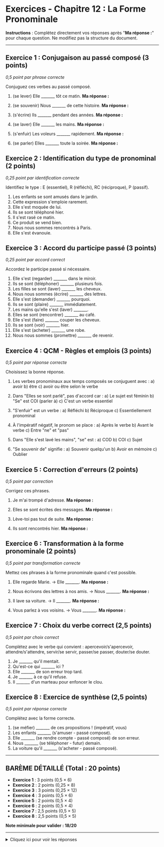 # Exercices - Chapitre 12 : La Forme Pronominale

**Instructions** : Complétez directement vos réponses après "**Ma réponse :**" pour chaque question. Ne modifiez pas la structure du document.

---

## Exercice 1 : Conjugaison au passé composé (3 points)
*0,5 point par phrase correcte*

Conjuguez ces verbes au passé composé.

1. (se lever) Elle _______ tôt ce matin.
   **Ma réponse :**                                         

2. (se souvenir) Nous _______ de cette histoire.
   **Ma réponse :**                                         

3. (s'écrire) Ils _______ pendant des années.
   **Ma réponse :**                                         

4. (se laver) Elle _______ les mains.
   **Ma réponse :**                                         

5. (s'enfuir) Les voleurs _______ rapidement.
   **Ma réponse :**                                         

6. (se parler) Elles _______ toute la soirée.
   **Ma réponse :**                                         

## Exercice 2 : Identification du type de pronominal (2 points)
*0,25 point par identification correcte*

Identifiez le type : E (essentiel), R (réfléchi), RC (réciproque), P (passif).

1. Les enfants se sont amusés dans le jardin.      
2. Cette expression s'emploie rarement.      
3. Elle s'est moquée de lui.      
4. Ils se sont téléphoné hier.      
5. Il s'est rasé ce matin.      
6. Ce produit se vend bien.      
7. Nous nous sommes rencontrés à Paris.      
8. Elle s'est évanouie.      

## Exercice 3 : Accord du participe passé (3 points)
*0,25 point par accord correct*

Accordez le participe passé si nécessaire.

1. Elle s'est (regarder) _______ dans le miroir.
2. Ils se sont (téléphoner) _______ plusieurs fois.
3. Les filles se sont (laver) _______ les cheveux.
4. Nous nous sommes (écrire) _______ des lettres.
5. Elle s'est (demander) _______ pourquoi.
6. Ils se sont (plaire) _______ immédiatement.
7. Les mains qu'elle s'est (laver) _______.
8. Elles se sont (rencontrer) _______ au café.
9. Elle s'est (faire) _______ couper les cheveux.
10. Ils se sont (voir) _______ hier.
11. Elle s'est (acheter) _______ une robe.
12. Nous nous sommes (promettre) _______ de revenir.

## Exercice 4 : QCM - Règles et emplois (3 points)
*0,5 point par réponse correcte*

Choisissez la bonne réponse.

1. Les verbes pronominaux aux temps composés se conjuguent avec :
   a) avoir
   b) être
   c) avoir ou être selon le verbe

2. Dans "Elles se sont parlé", pas d'accord car :
   a) Le sujet est féminin
   b) "Se" est COI (parler à)
   c) C'est un verbe essentiel

3. "S'enfuir" est un verbe :
   a) Réfléchi
   b) Réciproque
   c) Essentiellement pronominal

4. À l'impératif négatif, le pronom se place :
   a) Après le verbe
   b) Avant le verbe
   c) Entre "ne" et "pas"

5. Dans "Elle s'est lavé les mains", "se" est :
   a) COD
   b) COI
   c) Sujet

6. "Se souvenir de" signifie :
   a) Souvenir quelqu'un
   b) Avoir en mémoire
   c) Oublier

## Exercice 5 : Correction d'erreurs (2 points)
*0,5 point par correction*

Corrigez ces phrases.

1. Je m'ai trompé d'adresse.
   **Ma réponse :**                                         

2. Elles se sont écrites des messages.
   **Ma réponse :**                                         

3. Lève-toi pas tout de suite.
   **Ma réponse :**                                         

4. Ils sont rencontrés hier.
   **Ma réponse :**                                         

## Exercice 6 : Transformation à la forme pronominale (2 points)
*0,5 point par transformation correcte*

Mettez ces phrases à la forme pronominale quand c'est possible.

1. Elle regarde Marie. → Elle _______.
   **Ma réponse :**                                         

2. Nous écrivons des lettres à nos amis. → Nous _______.
   **Ma réponse :**                                         

3. Il lave sa voiture. → Il _______.
   **Ma réponse :**                                         

4. Vous parlez à vos voisins. → Vous _______.
   **Ma réponse :**                                         

## Exercice 7 : Choix du verbe correct (2,5 points)
*0,5 point par choix correct*

Complétez avec le verbe qui convient : apercevoir/s'apercevoir, attendre/s'attendre, servir/se servir, passer/se passer, douter/se douter.

1. Je _______ qu'il mentait.
2. Qu'est-ce qui _______ ici ?
3. Elle _______ de son erreur trop tard.
4. Je _______ à ce qu'il refuse.
5. Il _______ d'un marteau pour enfoncer le clou.

## Exercice 8 : Exercice de synthèse (2,5 points)
*0,5 point par réponse correcte*

Complétez avec la forme correcte.

1. (se méfier) _______ de ces propositions ! (impératif, vous)
2. Les enfants _______ (s'amuser - passé composé).
3. Elle _______ (se rendre compte - passé composé) de son erreur.
4. Nous _______ (se téléphoner - futur) demain.
5. La voiture qu'il _______ (s'acheter - passé composé).

---

## BARÈME DÉTAILLÉ (Total : 20 points)

- **Exercice 1** : 3 points (0,5 × 6)
- **Exercice 2** : 2 points (0,25 × 8)
- **Exercice 3** : 3 points (0,25 × 12)
- **Exercice 4** : 3 points (0,5 × 6)
- **Exercice 5** : 2 points (0,5 × 4)
- **Exercice 6** : 2 points (0,5 × 4)
- **Exercice 7** : 2,5 points (0,5 × 5)
- **Exercice 8** : 2,5 points (0,5 × 5)

**Note minimale pour valider : 18/20**

---

<details>
<summary>Cliquez ici pour voir les réponses</summary>

### Exercice 1
1. s'est levée (accord avec elle)
2. nous sommes souvenu(e)s (accord avec nous)
3. se sont écrit (pas d'accord - écrire à)
4. s'est lavé (pas d'accord - COD après)
5. se sont enfuis (accord - verbe essentiel)
6. se sont parlé (pas d'accord - parler à)

### Exercice 2
1. R (réfléchi - s'amuser)
2. P (passif - être employé)
3. E (essentiel - se moquer)
4. RC (réciproque - téléphoner l'un à l'autre)
5. R (réfléchi - se raser)
6. P (passif - être vendu)
7. RC (réciproque - se rencontrer)
8. E (essentiel - s'évanouir)

### Exercice 3
1. regardée (COD - accord)
2. téléphoné (COI - pas d'accord)
3. lavé (COD après - pas d'accord)
4. écrit (COI - pas d'accord)
5. demandé (COD - accord)
6. plu (COI - pas d'accord)
7. lavées (COD avant - accord)
8. rencontrées (réciproque COD - accord)
9. fait (invariable avec faire)
10. vus (réciproque COD - accord)
11. acheté (COD après - pas d'accord)
12. promis (COI - pas d'accord)

### Exercice 4
1. b) être
2. b) "Se" est COI (parler à)
3. c) Essentiellement pronominal
4. b) Avant le verbe
5. b) COI
6. b) Avoir en mémoire

### Exercice 5
1. Je me suis trompé d'adresse.
2. Elles se sont écrit des messages. (pas d'accord)
3. Ne te lève pas tout de suite.
4. Ils se sont rencontrés hier.

### Exercice 6
1. se regarde
2. nous écrivons (réciproque avec "nous")
3. se lave (possible mais change le sens)
4. vous parlez (réciproque avec "vous")

### Exercice 7
1. me doutais / me suis douté
2. se passe
3. s'est aperçue
4. m'attends
5. se sert / s'est servi

### Exercice 8
1. Méfiez-vous
2. se sont amusés
3. s'est rendu compte
4. nous téléphonerons
5. s'est achetée (accord avec voiture placé avant)

</details>